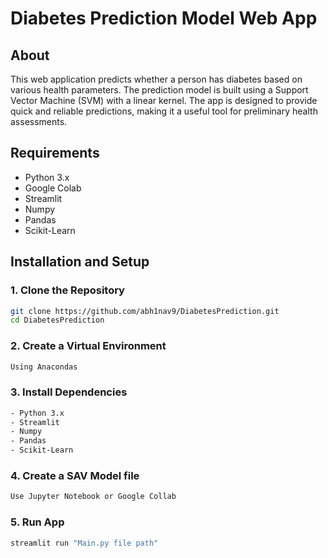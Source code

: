 # Diabetes Prediction Model Web App

## About

This web application predicts whether a person has diabetes based on various health parameters. The prediction model is built using a Support Vector Machine (SVM) with a linear kernel. The app is designed to provide quick and reliable predictions, making it a useful tool for preliminary health assessments.

## Requirements

- Python 3.x
- Google Colab
- Streamlit
- Numpy
- Pandas
- Scikit-Learn

## Installation and Setup

### 1. Clone the Repository

```bash
git clone https://github.com/abh1nav9/DiabetesPrediction.git
cd DiabetesPrediction
```

### 2. Create a Virtual Environment

```bash
Using Anacondas
```
### 3. Install Dependencies

```bash
- Python 3.x
- Streamlit
- Numpy
- Pandas
- Scikit-Learn
```

### 4. Create a SAV Model file

```bash
Use Jupyter Notebook or Google Collab
```

### 5. Run App

```bash
streamlit run "Main.py file path"
```

